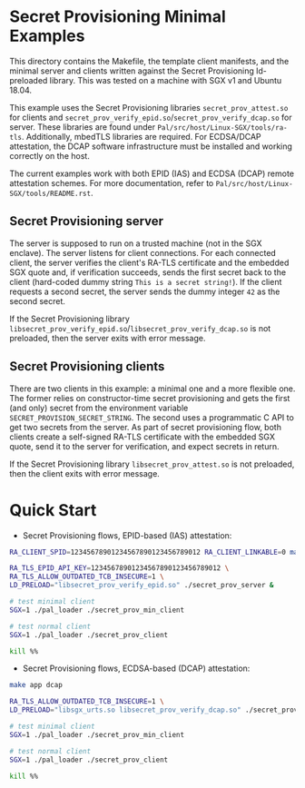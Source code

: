 # Secret Provisioning Minimal Examples

This directory contains the Makefile, the template client manifests, and the minimal server and
clients written against the Secret Provisioning ld-preloaded library.  This was tested on a machine
with SGX v1 and Ubuntu 18.04.

This example uses the Secret Provisioning libraries `secret_prov_attest.so` for clients and
`secret_prov_verify_epid.so`/`secret_prov_verify_dcap.so` for server. These libraries are found
under `Pal/src/host/Linux-SGX/tools/ra-tls`. Additionally, mbedTLS libraries are required. For
ECDSA/DCAP attestation, the DCAP software infrastructure must be installed and working correctly
on the host.

The current examples work with both EPID (IAS) and ECDSA (DCAP) remote attestation schemes. For
more documentation, refer to `Pal/src/host/Linux-SGX/tools/README.rst`.


## Secret Provisioning server

The server is supposed to run on a trusted machine (not in the SGX enclave). The server listens for
client connections. For each connected client, the server verifies the client's RA-TLS certificate
and the embedded SGX quote and, if verification succeeds, sends the first secret back to the client
(hard-coded dummy string `This is a secret string!`). If the client requests a second secret, the
server sends the dummy integer `42` as the second secret.

If the Secret Provisioning library `libsecret_prov_verify_epid.so`/`libsecret_prov_verify_dcap.so`
is not preloaded, then the server exits with error message.


## Secret Provisioning clients

There are two clients in this example: a minimal one and a more flexible one. The former relies
on constructor-time secret provisioning and gets the first (and only) secret from the environment
variable `SECRET_PROVISION_SECRET_STRING`. The second uses a programmatic C API to get two secrets
from the server. As part of secret provisioning flow, both clients create a self-signed RA-TLS
certificate with the embedded SGX quote, send it to the server for verification, and expect secrets
in return.

If the Secret Provisioning library `libsecret_prov_attest.so` is not preloaded, then the client
exits with error message.


# Quick Start

- Secret Provisioning flows, EPID-based (IAS) attestation:

```sh
RA_CLIENT_SPID=12345678901234567890123456789012 RA_CLIENT_LINKABLE=0 make app epid

RA_TLS_EPID_API_KEY=12345678901234567890123456789012 \
RA_TLS_ALLOW_OUTDATED_TCB_INSECURE=1 \
LD_PRELOAD="libsecret_prov_verify_epid.so" ./secret_prov_server &

# test minimal client
SGX=1 ./pal_loader ./secret_prov_min_client

# test normal client
SGX=1 ./pal_loader ./secret_prov_client

kill %%
```

- Secret Provisioning flows, ECDSA-based (DCAP) attestation:

```sh
make app dcap

RA_TLS_ALLOW_OUTDATED_TCB_INSECURE=1 \
LD_PRELOAD="libsgx_urts.so libsecret_prov_verify_dcap.so" ./secret_prov_server &

# test minimal client
SGX=1 ./pal_loader ./secret_prov_min_client

# test normal client
SGX=1 ./pal_loader ./secret_prov_client

kill %%
```
